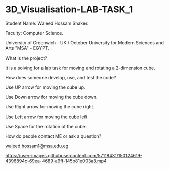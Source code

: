 # 3D_Visualisation-LAB-TASK_1
Student Name: Waleed Hossam Shaker.

Faculty: Computer Science.

University of Greenwich - UK / October University for Modern Sciences and Arts "MSA" - EGYPT.

What is the project?

It is a solving for a lab task for moving and rotating a 2-dimension cube.

How does someone develop, use, and test the code?

Use UP arrow for moving the cube up.

Use Down arrow for moving the cube down.

Use Right arrow for moving the cube right.

Use Left arrow for moving the cube left.

Use Space for the rotation of the cube.

How do people contact ME or ask a question?

waleed.hossam1@msa.edu.eg



https://user-images.githubusercontent.com/57118431/150124619-4396894c-69ea-4689-a9ff-145b81e003a8.mp4


